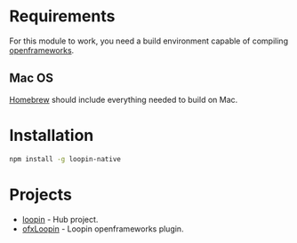# Requirements

For this module to work, you need a build environment capable of compiling
[openframeworks](http://openframeworks.cc/).

## Mac OS

[Homebrew](http://brew.sh/) should include everything needed to build on Mac.

# Installation

``` sh
npm install -g loopin-native
```

# Projects
* [loopin](https://github.com/koopero/loopin#README) - Hub project.
* [ofxLoopin](https://github.com/koopero/ofxLoopin#README) - Loopin openframeworks plugin.
